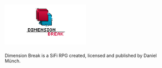 # ![Dimension Break](https://github.com/leinad1313/Dimension-Break/blob/master/TopLogo.png)

Dimension Break is a SiFi RPG created, licensed and published by Daniel Münch.


